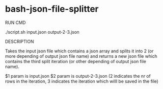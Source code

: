# bash-json-file-splitter
RUN CMD

./script.sh input.json output-2-3.json

DESCRIPTION

Takes the input json file which contains a json array and splits it into 2 (or more depending of output json file name) and returns a new json file which contains
the third split iteration (or other depending of output json file name).

$1 param is input.json
$2 param is output-2-3.json (2 indicates the  nr of rows in the iteration, 3 indicates the iteration which willl be saved in the file) 
